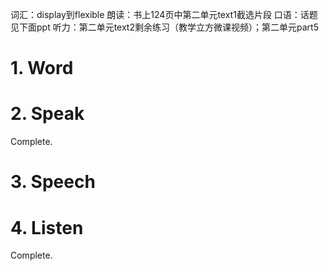 词汇：display到flexible 
朗读：书上124页中第二单元text1截选片段
口语：话题见下面ppt
听力：第二单元text2剩余练习（教学立方微课视频）；第二单元part5


# 1. Word


# 2. Speak

Complete.

# 3. Speech



# 4. Listen

Complete.